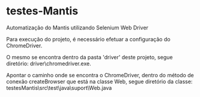 # testes-Mantis
Automatização do Mantis utilizando Selenium Web Driver

Para execução do projeto, é  necessário  efetuar a configuração do ChromeDriver.

O mesmo se encontra dentro da pasta 'driver' deste projeto, segue diretório: driver\chromedriver.exe.

Apontar o caminho onde se encontra o ChromeDriver, dentro do método de conexão createBrowser que está na classe Web, segue diretório da classe: testesMantis\src\test\java\suport\Web.java


